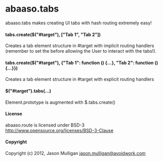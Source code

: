 # abaaso.tabs
abaaso.tabs makes creating UI tabs with hash routing extremely easy!

#### tabs.create($("#target"), ["Tab 1", "Tab 2"])
Creates a tab element structure in #target with implicit routing handlers (remember to set the before allowing the User to interact with the tabs!).

#### tabs.create($("#target"), {"Tab 1": function () {…}, "Tab 2": function () {…}})
Creates a tab element structure in #target with explicit routing handlers

#### $("#target").tabs(…)
Element.prototype is augmented with $.tabs.create()

#### License
abaaso.route is licensed under BSD-3 http://www.opensource.org/licenses/BSD-3-Clause

#### Copyright
Copyright (c) 2012, Jason Mulligan <jason.mulligan@avoidwork.com>
